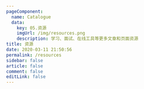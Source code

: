 ```yaml
---
pageComponent:
  name: Catalogue
  data:
    key: 05.资源
    imgUrl: /img/resources.png
    description: 学习、面试、在线工具等更多文章和页面资源
title: 资源
date: 2020-03-11 21:50:56
permalink: /resources
sidebar: false
article: false
comment: false
editLink: false
---
```

